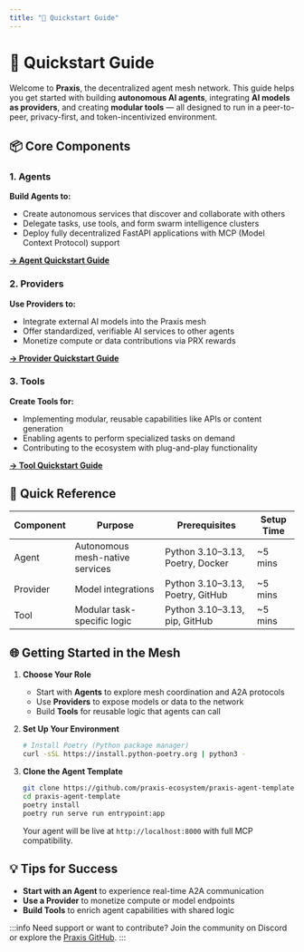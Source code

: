 ```yaml
---
title: "🚀 Quickstart Guide"
---
```


# 🚀 Quickstart Guide

Welcome to **Praxis**, the decentralized agent mesh network. This guide helps you get started with building **autonomous AI agents**, integrating **AI models as providers**, and creating **modular tools** — all designed to run in a peer-to-peer, privacy-first, and token-incentivized environment.

## 📦 Core Components

### 1. Agents
**Build Agents to:**
- Create autonomous services that discover and collaborate with others
- Delegate tasks, use tools, and form swarm intelligence clusters
- Deploy fully decentralized FastAPI applications with MCP (Model Context Protocol) support

[**→ Agent Quickstart Guide**](agent/quickstart)

### 2. Providers
**Use Providers to:**
- Integrate external AI models into the Praxis mesh
- Offer standardized, verifiable AI services to other agents
- Monetize compute or data contributions via PRX rewards

[**→ Provider Quickstart Guide**](provider/quickstart)

### 3. Tools
**Create Tools for:**
- Implementing modular, reusable capabilities like APIs or content generation
- Enabling agents to perform specialized tasks on demand
- Contributing to the ecosystem with plug-and-play functionality

[**→ Tool Quickstart Guide**](tool/quickstart)

## 🎯 Quick Reference

| Component | Purpose                         | Prerequisites                        | Setup Time |
|-----------|----------------------------------|--------------------------------------|------------|
| Agent     | Autonomous mesh-native services | Python 3.10–3.13, Poetry, Docker     | ~5 mins    |
| Provider  | Model integrations              | Python 3.10–3.13, Poetry, GitHub     | ~5 mins    |
| Tool      | Modular task-specific logic     | Python 3.10–3.13, pip, GitHub        | ~5 mins    |

## 🌐 Getting Started in the Mesh

1. **Choose Your Role**
   - Start with **Agents** to explore mesh coordination and A2A protocols
   - Use **Providers** to expose models or data to the network
   - Build **Tools** for reusable logic that agents can call

2. **Set Up Your Environment**
   ```bash
   # Install Poetry (Python package manager)
   curl -sSL https://install.python-poetry.org | python3 -

3. **Clone the Agent Template**

   ```bash
   git clone https://github.com/praxis-ecosystem/praxis-agent-template
   cd praxis-agent-template
   poetry install
   poetry run serve run entrypoint:app
   ```

   Your agent will be live at `http://localhost:8000` with full MCP compatibility.

## 💡 Tips for Success

* **Start with an Agent** to experience real-time A2A communication
* **Use a Provider** to monetize compute or model endpoints
* **Build Tools** to enrich agent capabilities with shared logic

:::info
Need support or want to contribute? Join the community on Discord or explore the [Praxis GitHub](https://github.com/prxs-ai).
:::